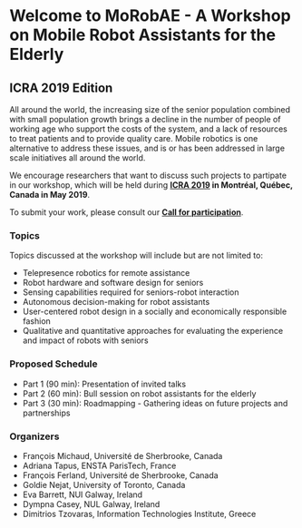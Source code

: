 # Welcome to MoRobAE - A Workshop on Mobile Robot Assistants for the Elderly

## ICRA 2019 Edition

All around the world, the increasing size of the senior population combined with
small population growth brings a decline in the number of people of working age
who support the costs of the system, and a lack of resources to treat patients
and to provide quality care.
Mobile robotics is one alternative to address these issues, and is or has been
addressed in large scale initiatives all around the world.

We encourage researchers that want to discuss such projects to partipate in our
workshop, which will be held during **[ICRA 2019](https://icra2019.org) in 
Montréal, Québec, Canada in May 2019**.

To submit your work, please consult our **[Call for participation](/cfp/)**.

### Topics

Topics discussed at the workshop will include but are not limited to:

 * Telepresence robotics for remote assistance
 * Robot hardware and software design for seniors
 * Sensing capabilities required for seniors-robot interaction
 * Autonomous decision-making for robot assistants
 * User-centered robot design in a socially and economically responsible fashion
 * Qualitative and quantitative approaches for evaluating the experience and
 impact of robots with seniors

### Proposed Schedule

 * Part 1 (90 min): Presentation of invited talks
 * Part 2 (60 min): Bull session on robot assistants for the elderly
 * Part 3 (30 min): Roadmapping - Gathering ideas on future projects and
                    partnerships

### Organizers

 * François Michaud, Université de Sherbrooke, Canada
 * Adriana Tapus, ENSTA ParisTech, France
 * François Ferland, Université de Sherbrooke, Canada
 * Goldie Nejat, University of Toronto, Canada
 * Eva Barrett, NUI Galway, Ireland
 * Dympna Casey, NUL Galway, Ireland
 * Dimitrios Tzovaras, Information Technologies Institute, Greece

